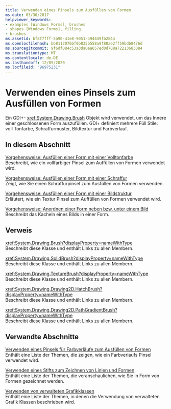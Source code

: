 ```yaml
---
title: Verwenden eines Pinsels zum Ausfüllen von Formen
ms.date: 03/30/2017
helpviewer_keywords:
- examples [Windows Forms], brushes
- shapes [Windows Forms], filling
- brushes
ms.assetid: bf8f7fff-5a90-41e8-9051-494449fb2844
ms.openlocfilehash: bb8112076bf0b835b558a9f88ae2ff59bdb8476d
ms.sourcegitcommit: 9f6df084c53a3da0ea657ed0d708a72213683084
ms.translationtype: MT
ms.contentlocale: de-DE
ms.lasthandoff: 12/09/2020
ms.locfileid: "96975231"
---
```

# <a name="using-a-brush-to-fill-shapes"></a>Verwenden eines Pinsels zum Ausfüllen von Formen
Ein GDI+- <xref:System.Drawing.Brush> Objekt wird verwendet, um das Innere einer geschlossenen Form auszufüllen. GDI+ definiert mehrere Füll Stile: voll Tonfarbe, Schraffurmuster, Bildtextur und Farbverlauf.  
  
## <a name="in-this-section"></a>In diesem Abschnitt  
 [Vorgehensweise: Ausfüllen einer Form mit einer Volltonfarbe](how-to-fill-a-shape-with-a-solid-color.md)  
 Beschreibt, wie ein vollfarbiger Pinsel zum Auffüllen von Formen verwendet wird.  
  
 [Vorgehensweise: Ausfüllen einer Form mit einer Schraffur](how-to-fill-a-shape-with-a-hatch-pattern.md)  
 Zeigt, wie Sie einen Schraffurpinsel zum Ausfüllen von Formen verwenden.  
  
 [Vorgehensweise: Ausfüllen einer Form mit einer Bildstruktur](how-to-fill-a-shape-with-an-image-texture.md)  
 Erläutert, wie ein Textur Pinsel zum Auffüllen von Formen verwendet wird.  
  
 [Vorgehensweise: Anordnen einer Form neben bzw. unter einem Bild](how-to-tile-a-shape-with-an-image.md)  
 Beschreibt das Kacheln eines Bilds in einer Form.  
  
## <a name="reference"></a>Verweis  
 <xref:System.Drawing.Brush?displayProperty=nameWithType>  
 Beschreibt diese Klasse und enthält Links zu allen Membern.  
  
 <xref:System.Drawing.SolidBrush?displayProperty=nameWithType>  
 Beschreibt diese Klasse und enthält Links zu allen Membern.  
  
 <xref:System.Drawing.TextureBrush?displayProperty=nameWithType>  
 Beschreibt diese Klasse und enthält Links zu allen Membern.  
  
 <xref:System.Drawing.Drawing2D.HatchBrush?displayProperty=nameWithType>  
 Beschreibt diese Klasse und enthält Links zu allen Membern.  
  
 <xref:System.Drawing.Drawing2D.PathGradientBrush?displayProperty=nameWithType>  
 Beschreibt diese Klasse und enthält Links zu allen Membern.  
  
## <a name="related-sections"></a>Verwandte Abschnitte  
 [Verwenden eines Pinsels für Farbverläufe zum Ausfüllen von Formen](using-a-gradient-brush-to-fill-shapes.md)  
 Enthält eine Liste der Themen, die zeigen, wie ein Farbverlaufs Pinsel verwendet wird.  
  
 [Verwenden eines Stifts zum Zeichnen von Linien und Formen](using-a-pen-to-draw-lines-and-shapes.md)  
 Enthält eine Liste der Themen, die veranschaulichen, wie Sie in Form von Formen gezeichnet werden.  
  
 [Verwenden von verwalteten Grafikklassen](using-managed-graphics-classes.md)  
 Enthält eine Liste der Themen, in denen die Verwendung von verwalteten Grafik Klassen beschrieben wird.
